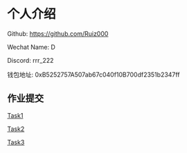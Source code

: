 # 个人介绍

Github: https://github.com/Ruiz000

Wechat Name: D  

Discord: rrr_222  

钱包地址: 0xB5252757A507ab67c040f10B700df2351b2347ff

## 作业提交
[Task1](https://github.com/Ruiz000/bootcamp-task1)

[Task2](https://github.com/Ruiz000/bootcamp-task2)

[Task3](https://github.com/Ruiz000/bootcamp-task3)




